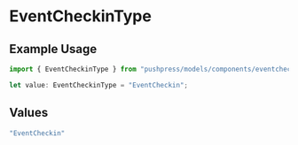 # EventCheckinType

## Example Usage

```typescript
import { EventCheckinType } from "pushpress/models/components/eventcheckin.js";

let value: EventCheckinType = "EventCheckin";
```

## Values

```typescript
"EventCheckin"
```